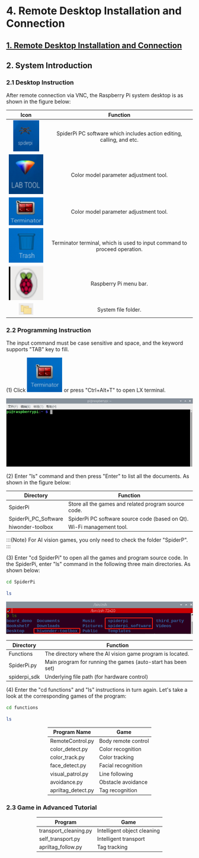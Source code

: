 # 4. Remote Desktop Installation and Connection

## [1. Remote Desktop Installation and Connection]()

## 2. System Introduction

### 2.1 Desktop Instruction

After remote connection via VNC, the Raspberry Pi system desktop is as shown in the figure below:

|                             Icon                             |                           Function                           |
| :----------------------------------------------------------: | :----------------------------------------------------------: |
| <img src="../_static/media/6/2.2/image3.png" style="width:0.72917in;height:0.875in" /> | SpiderPi PC software which includes action editing, calling, and etc. |
| <img src="../_static/media/6/2.2/image4.png" style="width:1.20833in;height:1.11458in" /> |            Color model parameter adjustment tool.            |
| <img src="../_static/media/6/2.2/image5.png" style="width:1.04167in;height:0.78125in" /> |            Color model parameter adjustment tool.            |
| <img src="../_static/media/6/2.2/image6.png" style="width:0.98958in;height:0.96875in" /> | Terminator terminal, which is used to input command to proceed operation. |
| <img src="../_static/media/6/2.2/image7.png" style="width:0.98958in;height:0.96875in" /> |                    Raspberry Pi menu bar.                    |
| <img src="../_static/media/6/2.2/image8.png" style="width:0.40625in;height:0.33333in" alt="image" /> |                     System file folder.                      |

### 2.2 Programming Instruction

The input command must be case sensitive and space, and the keyword supports "TAB" key to fill.

(1)  Click <img src="../_static/media/6/2.2/image9.png" style="width:0.98958in;height:0.96875in" /> or press "Ctrl+Alt+T" to open LX terminal.

<img class="common_img" src="../_static/media/6/2.2/image10.png" style="width:in;height:in" />

(2) Enter "ls" command and then press "Enter" to list all the documents. As shown in the figure below:

<div style="width: fit-content;margin:0 auto">

| **Directory**        | **Function**                                         |
| -------------------- | ---------------------------------------------------- |
| SpiderPi             | Store all the games and related program source code. |
| SpiderPi_PC_Software | SpiderPi PC software source code (based on Qt).      |
| hiwonder-toolbox     | Wi-Fi management tool.                               |

</div>

:::{Note}
For AI vision games, you only need to check the folder "SpiderP".
:::

(3)  Enter "cd SpiderPi" to open all the games and program source code. In the SpiderPi, enter "ls" command in the following three main directories. As shown below:

```bash
cd SpiderPi
```

```bash
ls
```

<img class="common_img" src="../_static/media/6/2.2/image11.png" style="width:in;height:in" />

<div style="width: fit-content;margin:0 auto">

| **Directory** | **Function**                                                 |
| ------------- | ------------------------------------------------------------ |
| Functions     | The directory where the AI vision game program is located.   |
| SpiderPi.py   | Main program for running the games (auto-start has been set) |
| spiderpi_sdk  | Underlying file path (for hardware control)                  |

</div>
(4)  Enter the "cd functions" and "ls" instructions in turn again. Let's take a look at the corresponding games of the program:

```bash
cd functions
```

```bash
ls
```

<div style="width: fit-content;margin:0 auto">

| **Program Name**   | **Game**            |
| ------------------ | ------------------- |
| RemoteControl.py   | Body remote control |
| color_detect.py    | Color recognition   |
| color_track.py     | Color tracking      |
| face_detect.py     | Facial recognition  |
| visual_patrol.py   | Line following      |
| avoidance.py       | Obstacle avoidance  |
| apriltag_detect.py | Tag recognition     |

</div>

### 2.3 Game in Advanced Tutorial

<div style="width: fit-content;margin:0 auto">

| **Program**           | **Game**                    |
| --------------------- | --------------------------- |
| transport_cleaning.py | Intelligent object cleaning |
| self_transport.py     | Intelligent transport       |
| apriltag_follow.py    | Tag tracking                |

</div>